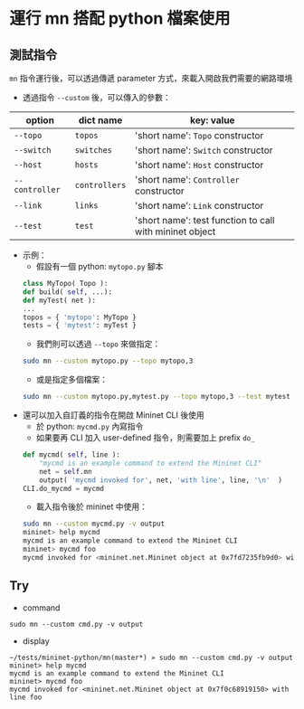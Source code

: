 # 運行 mn 搭配 python 檔案使用

## 測試指令

`mn` 指令運行後，可以透過傳遞 parameter 方式，來載入開啟我們需要的網路環境

* 透過指令 `--custom` 後，可以傳入的參數：

option | dict name | key: value
--- | --- | ---
`--topo` | `topos` | 'short name': `Topo` constructor
`--switch` | `switches` | 'short name': `Switch` constructor
`--host` | `hosts` | 'short name': `Host` constructor
`--controller` | `controllers` | 'short name': `Controller` constructor
`--link` | `links` | 'short name': `Link` constructor
`--test` | `test` | 'short name': test function to call with mininet object

* 示例：
    * 假設有一個 python: `mytopo.py` 腳本
    ```python
    class MyTopo( Topo ):
    def build( self, ...):
    def myTest( net ):
    ...
    topos = { 'mytopo': MyTopo }
    tests = { 'mytest': myTest }
    ```
    * 我們則可以透過 `--topo` 來做指定：
    ```bash
    sudo mn --custom mytopo.py --topo mytopo,3
    ```
    * 或是指定多個檔案：
    ```bash
    sudo mn --custom mytopo.py,mytest.py --topo mytopo,3 --test mytest
    ```
* 還可以加入自訂義的指令在開啟 Mininet CLI 後使用
    * 於 python: `mycmd.py` 內寫指令
    * 如果要再 CLI 加入 user-defined 指令，則需要加上 prefix `do_`
    ```python
    def mycmd( self, line ):
        "mycmd is an example command to extend the Mininet CLI"
        net = self.mn
        output( 'mycmd invoked for', net, 'with line', line, '\n'  )
    CLI.do_mycmd = mycmd
    ```
    * 載入指令後於 mininet 中使用：
    ```bash
    sudo mn --custom mycmd.py -v output
    mininet> help mycmd
    mycmd is an example command to extend the Mininet CLI
    mininet> mycmd foo
    mycmd invoked for <mininet.net.Mininet object at 0x7fd7235fb9d0> with line foo
    ```
## Try

* command
```
sudo mn --custom cmd.py -v output
```

* display
```
~/tests/mininet-python/mn(master*) » sudo mn --custom cmd.py -v output 
mininet> help mycmd
mycmd is an example command to extend the Mininet CLI
mininet> mycmd foo
mycmd invoked for <mininet.net.Mininet object at 0x7f0c68919150> with line foo
```